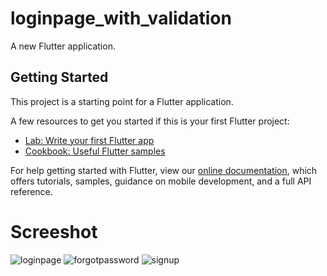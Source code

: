 # loginpage_with_validation

A new Flutter application.

## Getting Started

This project is a starting point for a Flutter application.

A few resources to get you started if this is your first Flutter project:

- [Lab: Write your first Flutter app](https://flutter.dev/docs/get-started/codelab)
- [Cookbook: Useful Flutter samples](https://flutter.dev/docs/cookbook)

For help getting started with Flutter, view our
[online documentation](https://flutter.dev/docs), which offers tutorials,
samples, guidance on mobile development, and a full API reference.

# Screeshot 
![loginpage](https://user-images.githubusercontent.com/35719294/121145727-df125880-c85c-11eb-9d15-ce5c14f70721.jpg)
![forgotpassword](https://user-images.githubusercontent.com/35719294/121145758-e6d1fd00-c85c-11eb-9e89-713d455346c2.jpg)
![signup](https://user-images.githubusercontent.com/35719294/121145766-e9345700-c85c-11eb-8ac6-9daeddf107e0.jpg)




